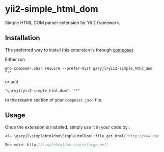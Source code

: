 yii2-simple_html_dom
====================

Simple HTML DOM parser extension for Yii 2 framework.

Installation
------------

The preferred way to install this extension is through [composer](http://getcomposer.org/download/).

Either run

```
php composer.phar require --prefer-dist garyjl/yii2-simple_html_dom "*"
```

or add

```
"garyjl/yii2-simple_html_dom": "*"
```

to the require section of your `composer.json` file.


Usage
-----

Once the extension is installed, simply use it in your code by  :

```php
<?= \garyjl\simplehtmldom\SimpleHtmlDom::file_get_html('http://www.abc.com'); ?>

See more: http://simplehtmldom.sourceforge.net/
